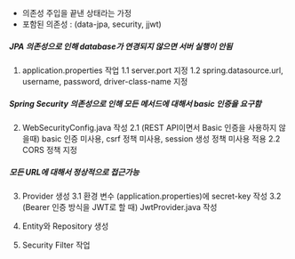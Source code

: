 - 의존성 주입을 끝낸 상태라는 가정
- 포함된 의존성 : (data-jpa, security, jjwt)

##### JPA 의존성으로 인해 database가 연경되지 않으면 서버 실행이 안됨
1. application.properties 작업
1.1 server.port 지정
1.2 spring.datasource.url, username, password, driver-class-name 지정

##### Spring Security 의존성으로 인해 모든 메서드에 대해서 basic 인증을 요구함
2. WebSecurityConfig.java 작성
2.1 (REST API이면서 Basic 인증을 사용하지 않을때) basic 인증 미사용, csrf 정책 미사용, session 생성 정책 미사용 적용
2.2 CORS 정책 지정

##### 모든 URL에 대해서 정상적으로 접근가능
3. Provider 생성
3.1 환경 변수 (application.properties)에 secret-key 작성
3.2 (Bearer 인증 방식을 JWT로 할 때) JwtProvider.java 작성

4. Entity와 Repository 생성

5. Security Filter 작업